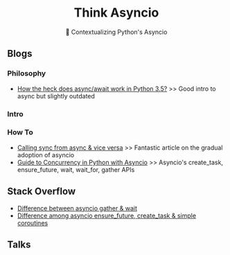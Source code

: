 <div align="center">
<h1>Think Asyncio</h1>
🌿 Contextualizing Python's Asyncio
</div>

## Blogs

### Philosophy
* [How the heck does async/await work in Python 3.5?](https://snarky.ca/how-the-heck-does-async-await-work-in-python-3-5/) >> Good intro to async but slightly outdated

### Intro

### How To

- [Calling sync from async & vice versa](https://www.aeracode.org/2018/02/19/python-async-simplified/) >> Fantastic article on the gradual adoption of asyncio
- [Guide to Concurrency in Python with Asyncio](https://www.integralist.co.uk/posts/python-asyncio/#gather) >> Asyncio's create_task, ensure_future, wait, wait_for, gather APIs

## Stack Overflow

- [Difference between asyncio gather & wait](https://stackoverflow.com/questions/42231161/asyncio-gather-vs-asyncio-wait#:~:text=gather%20mainly%20focuses%20on%20gathering,just%20waits%20on%20the%20futures.)
- [Difference among asyncio ensure_future, create_task & simple coroutines](https://stackoverflow.com/questions/36342899/asyncio-ensure-future-vs-baseeventloop-create-task-vs-simple-coroutine#:~:text=ensure_future%20is%20a%20method%20to,implement%20this%20function%20different%20ways.)

## Talks
